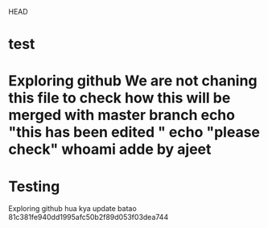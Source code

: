 HEAD
# test
Exploring github
We are not chaning this file to check how this will be merged with master branch
echo "this has been edited "
echo "please check"
whoami
adde by ajeet
=======
# Testing
Exploring github
hua kya update batao
81c381fe940dd1995afc50b2f89d053f03dea744

